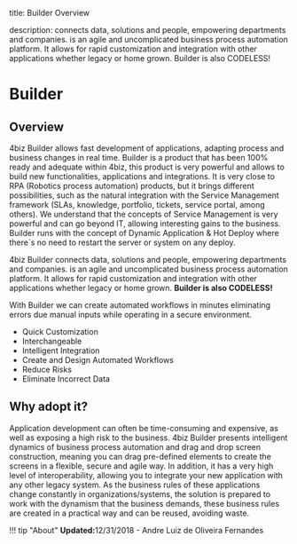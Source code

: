 title: Builder Overview

description: connects data, solutions and people, empowering departments and companies. is an agile and uncomplicated business process automation platform. It allows for rapid customization and integration with other applications whether legacy or home grown. Builder is also CODELESS!

# Builder 

## Overview 

4biz Builder allows fast development of applications, adapting process and business changes in real time.
Builder is a product that has been 100% ready and adequate within 4biz, this product is very powerful and allows to build new functionalities, applications and integrations. It is very close to RPA (Robotics process automation) products, but it brings different possibilities, such as the natural integration with the Service Management framework (SLAs, knowledge, portfolio, tickets, service portal, among others). 
We understand that the concepts of Service Management is very powerful and can go beyond IT, allowing interesting gains to the business. 
Builder runs with the concept of Dynamic Application & Hot Deploy where there´s no need to restart the server or system on any deploy.

4biz Builder connects data, solutions and people, empowering departments and companies. is an agile and uncomplicated business process automation platform. It allows for rapid customization and integration with other applications whether legacy or home grown. **Builder is also CODELESS!**

With Builder we can create automated workflows in minutes eliminating errors due manual inputs while operating in a secure environment.

-   Quick Customization
-   Interchangeable
-   Intelligent Integration
-   Create and Design Automated Workflows
-   Reduce Risks
-   Eliminate Incorrect Data

## Why adopt it? 


Application development can often be time-consuming and expensive, as well as
exposing a high risk to the business. 4biz Builder presents intelligent
dynamics of business process automation and drag and drop screen construction,
meaning you can drag pre-defined elements to create the screens in a flexible,
secure and agile way. In addition, it has a very high level of interoperability,
allowing you to integrate your new application with any other legacy system. As
the business rules of these applications change constantly in
organizations/systems, the solution is prepared to work with the dynamism that
the business demands, these business rules are created in a practical way and
can be reused, avoiding waste.

!!! tip "About"
    <b>Updated:</b>12/31/2018 - Andre Luiz de Oliveira Fernandes
